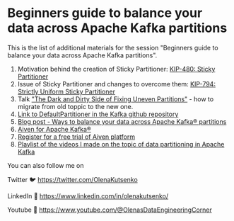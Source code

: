 # Beginners guide to balance your data across Apache Kafka partitions

This is the list of additional materials for the session "Beginners guide to balance your data across Apache Kafka partitions".

1. Motivation behind the creation of Sticky Partitioner: [KIP-480: Sticky Partitioner](https://cwiki.apache.org/confluence/display/KAFKA/KIP-480%3A+Sticky+Partitioner)
2. Issue of Sticky Partitioner and changes to overcome them: [KIP-794: Strictly Uniform Sticky Partitioner](https://cwiki.apache.org/confluence/display/KAFKA/KIP-794%3A+Strictly+Uniform+Sticky+Partitioner)
3. Talk ["The Dark and Dirty Side of Fixing Uneven Partitions"](https://www.confluent.io/events/kafka-summit-london-2023/the-dark-and-dirty-side-of-fixing-uneven-partitions/) - how to migrate from old toppic to the new one.
4. [Link to DefaultPartitioner in the Kafka github repository](https://github.com/apache/kafka/blob/trunk/clients/src/main/java/org/apache/kafka/clients/producer/internals/BuiltInPartitioner.java)
3. [Blog post - Ways to balance your data across Apache Kafka® partitions](https://aiven.io/developer/balance-data-across-kafka-partitions)
4. [Aiven for Apache Kafka®](https://aiven.io/kafka)
1. [Register for a free trial of Aiven platform](https://console.aiven.io/)
5. [Playlist of the videos I made on the topic of data partitioning in Apache Kafka](https://www.youtube.com/playlist?list=PLRGo5Bt8bgL5ZbpuBHSPSLVWhbMSX1Z6T)
   


You can also follow me on

Twitter 🐦 https://twitter.com/OlenaKutsenko

LinkedIn 👥 https://www.linkedin.com/in/olenakutsenko/

Youtube 🎥 https://www.youtube.com/@OlenasDataEngineeringCorner
